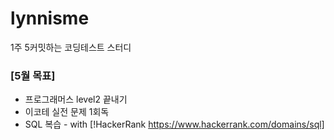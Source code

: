 # lynnisme
1주 5커밋하는 코딩테스트 스터디

### [5월 목표]
* 프로그래머스 level2 끝내기
* 이코테 실전 문제 1회독
* SQL 복습 - with [!HackerRank https://www.hackerrank.com/domains/sql] 
